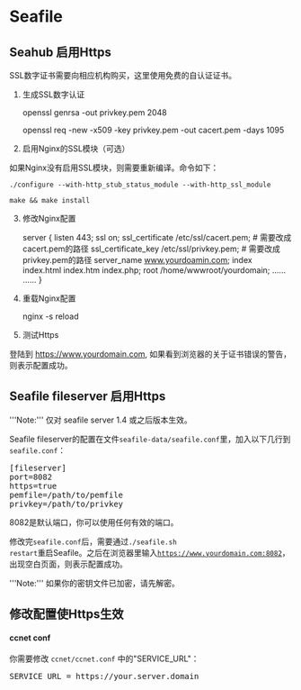 # Seafile
## Seahub 启用Https

SSL数字证书需要向相应机构购买，这里使用免费的自认证证书。

1. 生成SSL数字认证

    openssl genrsa -out privkey.pem 2048

    openssl req -new -x509 -key privkey.pem -out cacert.pem -days 1095

2. 启用Nginx的SSL模块（可选）

如果Nginx没有启用SSL模块，则需要重新编译。命令如下：

    ./configure --with-http_stub_status_module --with-http_ssl_module

    make && make install

3. 修改Nginx配置

    server
    {
    listen 443;
    ssl on;
    ssl_certificate /etc/ssl/cacert.pem;	# 需要改成cacert.pem的路径
    ssl_certificate_key /etc/ssl/privkey.pem;	# 需要改成privkey.pem的路径
    server_name www.yourdoamin.com;
    index index.html index.htm index.php;
    root /home/wwwroot/yourdomain;
    ......
    ......
    }


4. 重载Nginx配置

    nginx -s reload

5. 测试Https

登陆到 https://www.yourdomain.com, 如果看到浏览器的关于证书错误的警告，则表示配置成功。

## Seafile fileserver 启用Https

'''Note:''' 仅对 seafile server 1.4 或之后版本生效。

Seafile fileserver的配置在文件<code>seafile-data/seafile.conf</code>里，加入以下几行到<code>seafile.conf</code>：
<pre>
[fileserver]
port=8082
https=true
pemfile=/path/to/pemfile
privkey=/path/to/privkey
</pre>

8082是默认端口，你可以使用任何有效的端口。

修改完<code>seafile.conf</code>后，需要通过<code>./seafile.sh restart</code>重启Seafile。之后在浏览器里输入<code>https://www.yourdomain.com:8082</code>，出现空白页面，则表示配置成功。

'''Note:''' 如果你的密钥文件已加密，请先解密。

## 修改配置使Https生效

#### ccnet conf

你需要修改 <code>ccnet/ccnet.conf</code> 中的"SERVICE_URL"：
<pre>
SERVICE_URL = https://your.server.domain
</pre>
